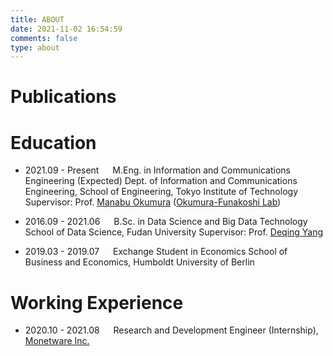 ```yaml
---
title: ABOUT
date: 2021-11-02 16:54:59
comments: false
type: about
---
```


# Publications



# Education

- 2021.09 - Present &emsp; M.Eng. in Information and Communications Engineering (Expected)
  Dept. of Information and Communications Engineering, School of Engineering, Tokyo Institute of Technology
  Supervisor: Prof. [Manabu Okumura](http://www.lr.pi.titech.ac.jp/~oku/index-e.html) ([Okumura-Funakoshi Lab](https://lr-www.pi.titech.ac.jp/wp/))

- 2016.09 - 2021.06 &emsp; B.Sc. in Data Science and Big Data Technology
  School of Data Science, Fudan University
  Supervisor: Prof. [Deqing Yang](http://kw.fudan.edu.cn/people/yangdeqing/)

- 2019.03 - 2019.07 &emsp; Exchange Student in Economics
  School of Business and Economics, Humboldt University of Berlin

# Working Experience

- 2020.10 - 2021.08 &emsp; Research and Development Engineer (Internship), [Monetware Inc.](http://www.monetware.com)

